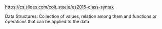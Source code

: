 https://cs.slides.com/colt_steele/es2015-class-syntax

Data Structures:
    Collection of values, relation among them and functions or operations that can be applied to the data

